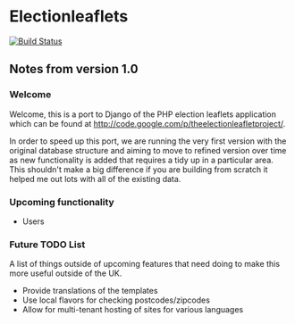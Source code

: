 # Electionleaflets

[![Build Status](https://travis-ci.org/DemocracyClub/electionleaflets.svg?branch=django_1_7)](https://travis-ci.org/DemocracyClub/electionleaflets)


## Notes from version 1.0

### Welcome

Welcome, this is a port to Django of the PHP election leaflets application which can be found at http://code.google.com/p/theelectionleafletproject/.

In order to speed up this port, we are running the very first version with the original database structure and aiming to move to refined version over time as new functionality is added that requires a tidy up in a particular area. This shouldn't make a big difference if you are building from scratch it helped me out lots with all of the existing data.

### Upcoming functionality

* Users


### Future TODO List

A list of things outside of upcoming features that need doing to make this more useful outside of the UK.

 * Provide translations of the templates
 * Use local flavors for checking postcodes/zipcodes
 * Allow for multi-tenant hosting of sites for various languages